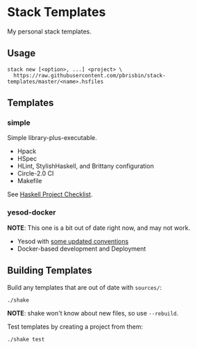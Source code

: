 # Stack Templates

My personal stack templates.

## Usage

```
stack new [<option>, ...] <project> \
  https://raw.githubusercontent.com/pbrisbin/stack-templates/master/<name>.hsfiles
```

## Templates

### simple

Simple library-plus-executable.

- Hpack
- HSpec
- HLint, StylishHaskell, and Brittany configuration
- Circle-2.0 CI
- Makefile

See [Haskell Project Checklist](https://pbrisbin.com/posts/haskell_project_checklist/).

### yesod-docker

**NOTE**: This one is a bit out of date right now, and may not work.

- Yesod with [some updated conventions](https://pbrisbin.com/posts/tee-io_lessons_learned/)
- Docker-based development and Deployment

## Building Templates

Build any templates that are out of date with `sources/`:

```console
./shake
```

**NOTE**: shake won't know about new files, so use `--rebuild`.

Test templates by creating a project from them:

```console
./shake test
```
